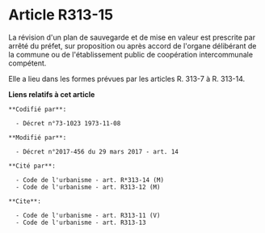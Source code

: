 # Article R313-15

La révision d'un plan de sauvegarde et de mise en valeur est prescrite par arrêté du préfet, sur proposition ou après accord
de l'organe délibérant de la commune ou de l'établissement public de coopération intercommunale compétent.

Elle a lieu dans les formes prévues par les articles R. 313-7 à R. 313-14.

**Liens relatifs à cet article**

	**Codifié par**:

	  - Décret n°73-1023 1973-11-08

	**Modifié par**:

	  - Décret n°2017-456 du 29 mars 2017 - art. 14

	**Cité par**:

	  - Code de l'urbanisme - art. R*313-14 (M)
	  - Code de l'urbanisme - art. R313-12 (M)

	**Cite**:

	  - Code de l'urbanisme - art. R313-11 (V)
	  - Code de l'urbanisme - art. R313-13
